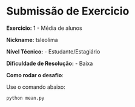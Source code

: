 # Submissão de Exercicio

**Exercicio:** 1 - Média de alunos

**Nickname:** tsleolima

**Nível Técnico:** - Estudante/Estagiário

**Dificuldade de Resolução:** - Baixa

**Como rodar o desafio**:

Use o comando abaixo:
```bash
python mean.py
```
